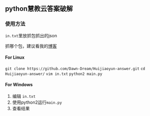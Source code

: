 ## python慧教云答案破解

### 使用方法

`in.txt`里放抓包抓出的json

抓哪个包，建议看我的[博客](http://blog.dawndream.top:4000/Python实践-慧教云在线检测答案破解/)

#### For Linux
`git clone https://github.com/Dawn-Dream/Huijiaoyun-answer.git`
`cd Huijiaoyun-answer/`
`vim in.txt`
`python2 main.py`

#### For Windows

 1. 编辑 `in.txt`
 2. 使用python2运行`main.py`
 3. 查看结果

